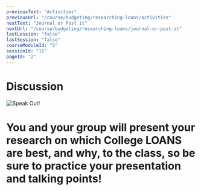 ```yaml
---
previousText: "Activities"
previousUrl: "/course/budgeting/researching-loans/activities"
nextText: "Journal or Post it"
nextUrl: "/course/budgeting/researching-loans/journal-or-post-it"
lastLession: "false"
lastSession: "false"
courseModuleId: "5"
sessionId: "11"
pageId: "2"
---
```



# Discussion

![Speak Out!](/assets/img/lets-talk-about-it.png)

# You and your group will present your research on which College LOANS are best, and why, to the class, so be sure to practice your presentation and talking points!